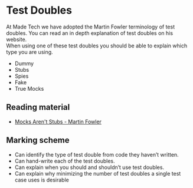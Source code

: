 # Test Doubles

At Made Tech we have adopted the Martin Fowler terminology of test doubles. 
You can read an in depth explanation of test doubles on his website.  
When using one of these test doubles you should be able to 
explain which type you are using.

* Dummy
* Stubs
* Spies
* Fake
* True Mocks

## Reading material

* [Mocks Aren't Stubs - Martin Fowler](https://martinfowler.com/articles/mocksArentStubs.html)

## Marking scheme

* Can identify the type of test double from code they haven’t written.
* Can hand-write each of the test doubles.
* Can explain when you should and shouldn’t use test doubles.
* Can explain why minimizing the number of test doubles a single test case uses is desirable

